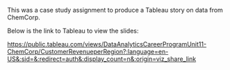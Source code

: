 This was a case study assignment to produce a Tableau story on data from ChemCorp.

Below is the link to Tableau to view the slides:

https://public.tableau.com/views/DataAnalyticsCareerProgramUnit11-ChemCorp/CustomerRevenueperRegion?:language=en-US&:sid=&:redirect=auth&:display_count=n&:origin=viz_share_link
